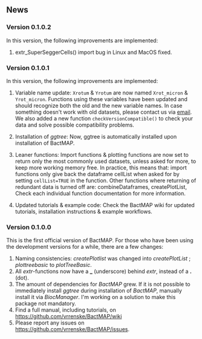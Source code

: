 ## News

### Version 0.1.0.2

In this version, the following improvements are implemented:

1. extr_SuperSeggerCells() import bug in Linux and MacOS fixed.

### Version 0.1.0.1

In this version, the following improvements are implemented:

1. Variable name update: `Xrotum` & `Yrotum` are now named `Xrot_micron` & `Yrot_micron`. Functions using these variables have been updated and should recognize both the old and the new variable names. In case something doesn't work with old datasets, please contact us via [email](mailto::veeninglab@gmail.com). We also added a new function `checkVersionCompatible()` to check your data and solve possible compatibility problems.

2. Installation of *ggtree*: Now, ggtree is automatically installed upon installation of BactMAP.

3. Leaner functions: Import functions & plotting functions are now set to return only the most commonly used datasets, unless asked for more, to keep more working memory free. In practice, this means that: import functions only give back the dataframe cellList when asked for by setting `cellList=TRUE` in the function. Other functions where returning of redundant data is turned off are: combineDataframes, createPlotList, Check each individual function documentation for more information.

4. Updated tutorials & example code: Check the BactMAP wiki for updated tutorials, installation instructions & example workflows.

### Version 0.1.0.0

This is the first official version of BactMAP. For those who have been using the development versions for a while, there are a few changes:

1. Naming consistencies: *createPlotlist* was changed into *createPlotList* ; *plottreebasic* to *plotTreeBasic*.
2. All *extr*-functions now have a **_** (underscore) behind *extr*, instead of a **.** (dot).
3. The amount of dependencies for *BactMAP* grew. If it is not possible to immediately install *ggtree* during installation of *BactMAP*, manually install it via *BiocManager*. I'm working on a solution to make this package not mandatory.
4. Find a full manual, including tutorials, on https://github.com/vrrenske/BactMAP/wiki
5. Please report any issues on https://github.com/vrrenske/BactMAP/issues.

